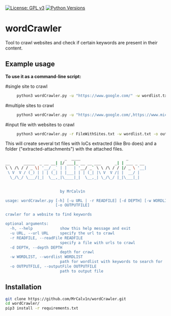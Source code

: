 [![License: GPL v3](https://img.shields.io/badge/License-GPLv3-blue.svg)](https://www.gnu.org/licenses/gpl-3.0)
[![Python Versions](https://img.shields.io/pypi/pyversions/yt2mp3.svg)](https://pypi.python.org/pypi/yt2mp3/)


wordCrawler
=============

Tool to crawl websites and check if certain keywords are present in their content.

Example usage
-----

**To use it as a command-line script:**

#single site to crawl
```bash
     python3 wordCrawler.py -u "https://www.google.com/" -w wordlist.txt -o outputfile.txt
```     
#multiple sites to crawl
```bash
     python3 wordCrawler.py -u "https://www.google.com/,https://www.microsoft.com/" -w wordlist.txt -o outputfile.txt
```
#input file with websites to crawl
```bash
     python3 wordCrawler.py -r FileWithSites.txt -w wordlist.txt -o outputfile.txt
```

This will create several txt files with IoCs extracted (like Bro does) and a folder ("extracted-attachments") with the attached files.

```bash 
                          _  ____                    _           
__      _____  _ __ __| |/ ___|_ __ __ ___      _| | ___ _ __ 
\ \ /\ / / _ \| '__/ _` | |   | '__/ _` \ \ /\ / / |/ _ \ '__|
 \ V  V / (_) | | | (_| | |___| | | (_| |\ V  V /| |  __/ |   
  \_/\_/ \___/|_|  \__,_|\____|_|  \__,_| \_/\_/ |_|\___|_|   
                                                              

						by MrCalv1n

usage: wordCrawler.py [-h] [-u URL | -r READFILE] [-d DEPTH] [-w WORDLIST]
                      [-o OUTPUTFILE]

crawler for a website to find keywords

optional arguments:
  -h, --help            show this help message and exit
  -u URL, --url URL     specify the url to crawl
  -r READFILE, --readFile READFILE
                        specify a file with urls to crawl
  -d DEPTH, --depth DEPTH
                        depth for crawl
  -w WORDLIST, --wordlist WORDLIST
                        path for wordlist with keywords to search for
  -o OUTPUTFILE, --outputFile OUTPUTFILE
                        path to output file

```

Installation
------------
```bash
git clone https://github.com/MrCalv1n/wordCrawler.git
cd wordCrawler/
pip3 install -r requirements.txt
```
